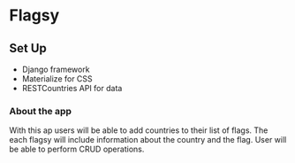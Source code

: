 # Flagsy

## Set Up
* Django framework
* Materialize for CSS
* RESTCountries API for data

### About the app
With this ap users will be able to add countries to their list of flags. The each flagsy will include information about the country and the flag.
User will be able to perform CRUD operations.
